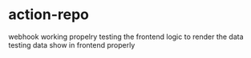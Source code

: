 # action-repo
webhook working propelry testing the frontend logic to render the data 
testing data show in frontend properly
